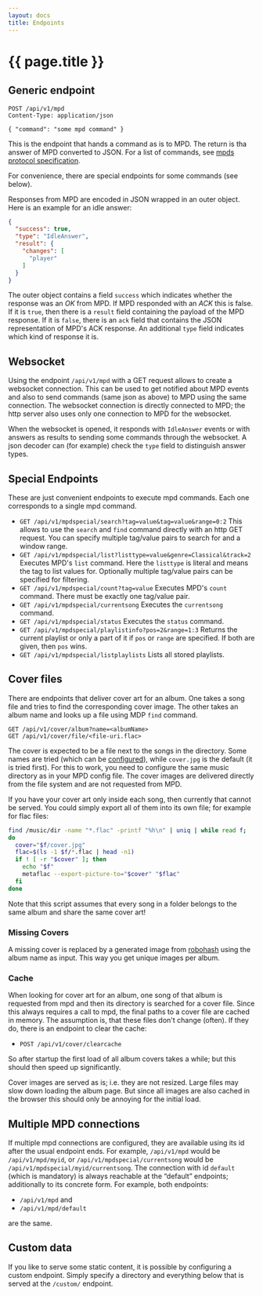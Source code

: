 ```yaml
---
layout: docs
title: Endpoints
---
```


# {{ page.title }}

## Generic endpoint

```
POST /api/v1/mpd
Content-Type: application/json

{ "command": "some mpd command" }
```

This is the endpoint that hands a command as is to MPD. The return is
tha answer of MPD converted to JSON. For a list of commands, see [mpds
protocol
specification](https://musicpd.org/doc/protocol/command_reference.html).

For convenience, there are special endpoints for some commands (see
below).

Responses from MPD are encoded in JSON wrapped in an outer
object. Here is an example for an idle answer:

```json
{
  "success": true,
  "type": "IdleAnswer",
  "result": {
    "changes": [
      "player"
    ]
  }
}
```

The outer object contains a field `success` which indicates whether
the response was an _OK_ from MPD. If MPD responded with an _ACK_ this
is false. If it is `true`, then there is a `result` field containing
the payload of the MPD response. If it is `false`, there is an `ack`
field that contains the JSON representation of MPD's ACK response. An
additional `type` field indicates which kind of response it is.

## Websocket

Using the endpoint `/api/v1/mpd` with a GET request allows to create a
websocket connection. This can be used to get notified about MPD
events and also to send commands (same json as above) to MPD using the
same connection. The websocket connection is directly connected to
MPD; the http server also uses only one connection to MPD for the
websocket.

When the websocket is opened, it responds with `IdleAnswer` events or
with answers as results to sending some commands through the
websocket. A json decoder can (for example) check the `type` field to
distinguish answer types.


## Special Endpoints

These are just convenient endpoints to execute mpd commands. Each one
corresponds to a single mpd command.

- `GET /api/v1/mpdspecial/search?tag=value&tag=value&range=0:2` This allows
to use the `search` and `find` command directly with an http GET
request. You can specify multiple tag/value pairs to search for and a
window range.
- `GET /api/v1/mpdspecial/list?listtype=value&genre=Classical&track=2`
  Executes MPD's `list` command. Here the `listtype` is literal and
  means the tag to list values for. Optionally multiple tag/value
  pairs can be specified for filtering.
- `GET /api/v1/mpdspecial/count?tag=value` Executes MPD's `count`
  command. There must be exactly one tag/value pair.
- `GET /api/v1/mpdspecial/currentsong` Executes the `currentsong` command.
- `GET /api/v1/mpdspecial/status` Executes the `status` command.
- `GET /api/v1/mpdspecial/playlistinfo?pos=2&range=1:3` Returns the current
  playlist or only a part of it if `pos` or `range` are specified. If
  both are given, then `pos` wins.
- `GET /api/v1/mpdspecial/listplaylists` Lists all stored playlists.


## Cover files

There are endpoints that deliver cover art for an album. One takes a
song file and tries to find the corresponding cover image. The other
takes an album name and looks up a file using MDP `find` command.

    GET /api/v1/cover/album?name=<albumName>
    GET /api/v1/cover/file/<file-uri.flac>

The cover is expected to be a file next to the songs in the
directory. Some names are tried (which can be
[configured](configuration.html)), while `cover.jpg` is the default
(it is tried first). For this to work, you need to configure the same
music directory as in your MPD config file. The cover images are
delivered directly from the file system and are not requested from
MPD.

If you have your cover art only inside each song, then currently that
cannot be served. You could simply export all of them into its own
file; for example for flac files:

```bash
find /music/dir -name "*.flac" -printf "%h\n" | uniq | while read f;
do
  cover="$f/cover.jpg"
  flac=$(ls -1 $f/*.flac | head -n1)
  if ! [ -r "$cover" ]; then
    echo "$f"
    metaflac --export-picture-to="$cover" "$flac"
  fi
done
```

Note that this script assumes that every song in a folder belongs to
the same album and share the same cover art!

### Missing Covers

A missing cover is replaced by a generated image from
[robohash](https://robohash.org) using the album name as input. This
way you get unique images per album.

### Cache

When looking for cover art for an album, one song of that album is
requested from mpd and then its directory is searched for a cover
file. Since this always requires a call to mpd, the final paths to a
cover file are cached in memory. The assumption is, that these files
don't change (often). If they do, there is an endpoint to clear the
cache:

- `POST /api/v1/cover/clearcache`

So after startup the first load of all album covers takes a while; but
this should then speed up significantly.

Cover images are served as is; i.e. they are not resized. Large files
may slow down loading the album page. But since all images are also
cached in the browser this should only be annoying for the initial
load.

## Multiple MPD connections

If multiple mpd connections are configured, they are available using
its id after the usual endpoint ends. For example, `/api/v1/mpd` would
be `/api/v1/mpd/myid`, or `/api/v1/mpdspecial/currentsong` would be
`/api/v1/mpdspecial/myid/currentsong`. The connection with id
`default` (which is mandatory) is always reachable at the “default”
endpoints; additionally to its concrete form. For example, both
endpoints:

- `/api/v1/mpd` and
- `/api/v1/mpd/default`

are the same.


## Custom data

If you like to serve some static content, it is possible by
configuring a custom endpoint. Simply specify a directory and
everything below that is served at the `/custom/` endpoint.
